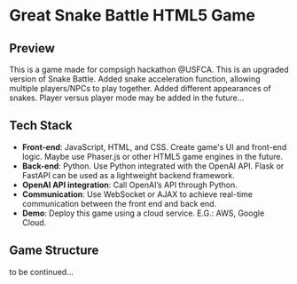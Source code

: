 # Great Snake Battle HTML5 Game 
## Preview

This is a game made for compsigh hackathon @USFCA. This is an upgraded version of Snake Battle. Added snake acceleration function, allowing multiple players/NPCs to play together. Added different appearances of snakes.
 Player versus player mode may be added in the future...

## Tech Stack
* **Front-end**: 
JavaScript, HTML, and CSS. Create game's UI and front-end logic. Maybe use Phaser.js or other HTML5 game engines in the future.
* **Back-end**: 
Python. Use Python integrated with the OpenAI API. Flask or FastAPI can be used as a lightweight backend framework.
* **OpenAI API integration**: 
Call OpenAI’s API through Python.
* **Communication**: 
Use WebSocket or AJAX to achieve real-time communication between the front end and back end.
* **Demo**: 
Deploy this game using a cloud service. E.G.: AWS, Google Cloud.

## Game Structure
to be continued...
